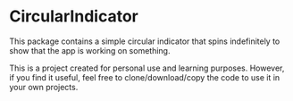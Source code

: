 # CircularIndicator

This package contains a simple circular indicator that spins indefinitely to show that the app is working on something.

This is a project created for personal use and learning purposes. However, if you find it useful, feel free to clone/download/copy the code to use it in your own projects.
